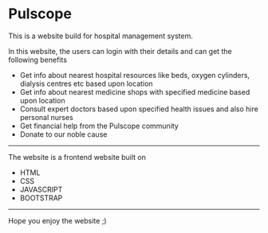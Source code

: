 # Pulscope

This is a website build for hospital management system.

In this website, the users can login with their details and can get the following benefits
* Get info about nearest hospital resources like beds, oxygen cylinders, dialysis centres etc based upon location
* Get info about nearest medicine shops with specified medicine based upon location
* Consult expert doctors based upon specified health issues and also hire personal nurses
* Get financial help from the Pulscope community
* Donate to our noble cause

----------------------------------------------------------------------------------------------------------------------------------------------------------------------

The website is a frontend website built on
* HTML
* CSS
* JAVASCRIPT
* BOOTSTRAP

--------------------------------------------------------------

Hope you enjoy the website ;)
